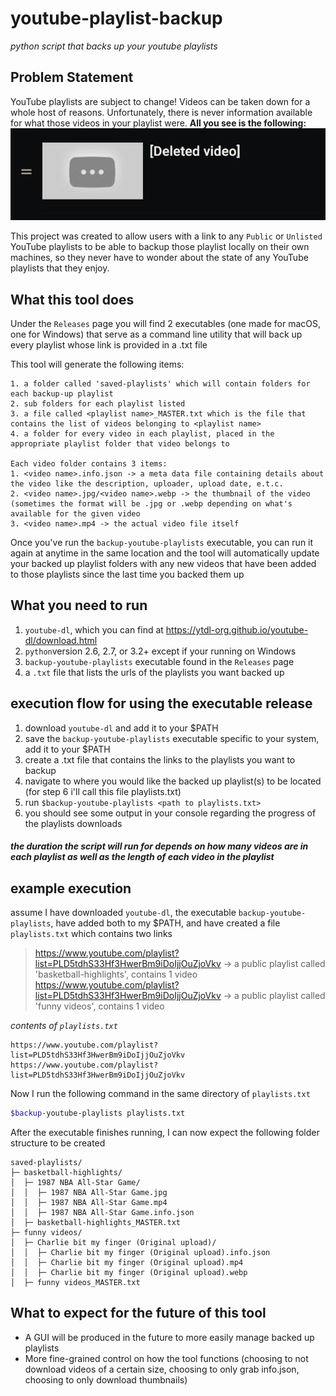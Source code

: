 # youtube-playlist-backup
*python script that backs up your youtube playlists*

## Problem Statement
YouTube playlists are subject to change! Videos can be taken down for a whole host of reasons. Unfortunately, there is never information available for what those videos in your playlist were. **All you see is the following:**
![deleted_video.png](assets/pics/deleted-vid.png) 

This project was created to allow users with a link to any ```Public``` or ```Unlisted``` YouTube playlists to be able to backup those playlist locally on their own machines, so they never have to wonder about the state of any YouTube playlists that they enjoy. 

## What this tool does
Under the ```Releases``` page you will find 2 executables (one made for macOS, one for Windows) that serve as a command line utility that will back up every playlist whose link is provided in a .txt file

This tool will generate the following items:
```
1. a folder called 'saved-playlists' which will contain folders for each backup-up playlist 
2. sub folders for each playlist listed 
3. a file called <playlist name>_MASTER.txt which is the file that contains the list of videos belonging to <playlist name>
4. a folder for every video in each playlist, placed in the appropriate playlist folder that video belongs to

Each video folder contains 3 items:
1. <video name>.info.json -> a meta data file containing details about the video like the description, uploader, upload date, e.t.c.
2. <video name>.jpg/<video name>.webp -> the thumbnail of the video (sometimes the format will be .jpg or .webp depending on what's available for the given video
3. <video name>.mp4 -> the actual video file itself
```

Once you've run the ```backup-youtube-playlists``` executable, you can run it again at anytime in the same location and the tool will automatically update your backed up playlist folders with any new videos that have been added to those playlists since the last time you backed them up

## What you need to run
1. ```youtube-dl```, which you can find at https://ytdl-org.github.io/youtube-dl/download.html
2. ``python``version 2.6, 2.7, or 3.2+ except if your running on Windows
3. ```backup-youtube-playlists``` executable found in the ```Releases``` page
4. a ```.txt``` file that lists the urls of the playlists you want backed up

## execution flow for using the executable release
1. download ```youtube-dl``` and add it to your $PATH
2. save the ```backup-youtube-playlists``` executable specific to your system, add it to your $PATH
4. create a .txt file that contains the links to the playlists you want to backup
5. navigate to where you would like the backed up playlist(s) to be located (for step 6 i'll call this file playlists.txt)
6. run ```$backup-youtube-playlists <path to playlists.txt>```
7. you should see some output in your console regarding the progress of the playlists downloads

#### *the duration the script will run for depends on how many videos are in each playlist as well as the length of each video in the playlist*

## example execution
assume I have downloaded ```youtube-dl```, the executable ```backup-youtube-playlists```, have added both to my $PATH, and have created a file ```playlists.txt``` which contains two links
> https://www.youtube.com/playlist?list=PLD5tdhS33Hf3HwerBm9iDoIjjOuZjoVkv -> a public playlist called 'basketball-highlights', contains 1 video 
> https://www.youtube.com/playlist?list=PLD5tdhS33Hf3HwerBm9iDoIjjOuZjoVkv -> a public playlist called 'funny videos', contains 1 video

*contents of ```playlists.txt```*
```
https://www.youtube.com/playlist?list=PLD5tdhS33Hf3HwerBm9iDoIjjOuZjoVkv 
https://www.youtube.com/playlist?list=PLD5tdhS33Hf3HwerBm9iDoIjjOuZjoVkv
```

Now I run the following command in the same directory of ```playlists.txt```
```bash
$backup-youtube-playlists playlists.txt
```

After the executable finishes running, I can now expect the following folder structure to be created 
```
saved-playlists/
├─ basketball-highlights/
│  ├─ 1987 NBA All-Star Game/
│  │  ├─ 1987 NBA All-Star Game.jpg
│  │  ├─ 1987 NBA All-Star Game.mp4
│  │  ├─ 1987 NBA All-Star Game.info.json
│  ├─ basketball-highlights_MASTER.txt
├─ funny videos/
│  ├─ Charlie bit my finger (Original upload)/
│  │  ├─ Charlie bit my finger (Original upload).info.json
│  │  ├─ Charlie bit my finger (Original upload).mp4
│  │  ├─ Charlie bit my finger (Original upload).webp
│  ├─ funny videos_MASTER.txt

```

## What to expect for the future of this tool
- A GUI will be produced in the future to more easily manage backed up playlists
- More fine-grained control on how the tool functions (choosing to not download videos of a certain size, choosing to only grab info.json, choosing to only download thumbnails)
